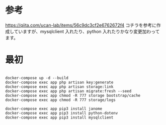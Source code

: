 # 参考

https://qiita.com/ucan-lab/items/56c9dc3cf2e6762672f4
コチラを参考に作成していますが、mysqlclient 入れたり、python 入れたりかなり変更加わってます。

# 最初

```

docker-compose up -d --build
docker-compose exec app php artisan key:generate
docker-compose exec app php artisan storage:link
docker-compose exec app php artisan migrate:fresh --seed
docker-compose exec app chmod -R 777 storage bootstrap/cache
docker-compose exec app chmod -R 777 storage/logs

docker-compose exec app pip3 install janome
docker-compose exec app pip3 install python-dotenv
docker-compose exec app pip3 install mysqlclient



```
